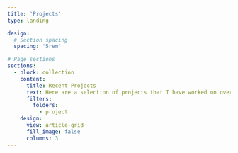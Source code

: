 ```yaml
---
title: 'Projects'
type: landing

design:
  # Section spacing
  spacing: '5rem'

# Page sections
sections:
  - block: collection
    content:
      title: Recent Projects
      text: Here are a selection of projects that I have worked on over the years.
      filters:
        folders:
          - project
    design:
      view: article-grid
      fill_image: false
      columns: 3
---
```

